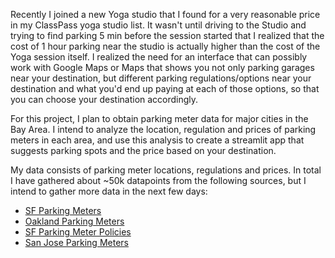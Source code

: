 Recently I joined a new Yoga studio that I found for a very reasonable price in my ClassPass yoga studio list. It wasn't until driving to the Studio and trying to find parking 5 min before the session started that I realized that the cost of 1 hour parking near the studio is actually higher than the cost of the Yoga session itself. I realized the need for an interface that can possibly work with Google Maps or Maps that shows you not only parking garages near your destination, but different parking regulations/options near your destination and what you'd end up paying at each of those options, so that you can choose your destination accordingly.

For this project, I plan to obtain parking meter data for major cities in the Bay Area. I intend to analyze the location, regulation and prices of parking meters in each area, and use this analysis to create a streamlit app that suggests parking spots and the price based on your destination. 

My data consists of parking meter locations, regulations and prices. In total I have gathered about ~50k datapoints from the following sources, but I intend to gather more data in the next few days:
- [SF Parking Meters](https://data.sfgov.org/Transportation/Parking-Meters/8vzz-qzz9)
- [Oakland Parking Meters](https://data.oaklandca.gov/w/wnjv-tz7z/default?cur=BvuQ2PVP1Vo&from=WZWfRFSffGf)
- [SF Parking Meter Policies](https://data.sfgov.org/Transportation/Meter-Policies/qq7v-hds4)
- [San Jose Parking Meters](https://data.sanjoseca.gov/dataset/parking-meters1/resource/5b09ac22-ee40-446d-a2b5-62dc9ceb516b)

